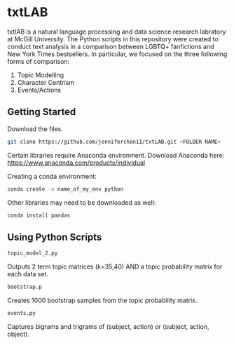 # txtLAB
txtlAB is a natural language processing and data science research labratory at McGill University. The Python scripts in this repository were created to conduct text analysis in a comparison between LGBTQ+ fanfictions and New York Times bestsellers. In particular, we focused on the three following forms of comparison:
1. Topic Modelling
2. Character Centrism
3. Events/Actions

## Getting Started

Download the files.

```bash
git clone https://github.com/jenniferchen11/txtLAB.git <FOLDER NAME>
```
Certain libraries require Anaconda environment.
Download Anaconda here: https://www.anaconda.com/products/individual

Creating a conda environment:

```bash
conda create -n name_of_my_env python
```
Other libraries may need to be downloaded as well:

```bash
conda install pandas
```

## Using Python Scripts

```bash
topic_model_2.py
```
Outputs 2 term topic matrices (k=35,40) AND a topic probability matrix for each data set.

```bash
bootstrap.p
```
Creates 1000 bootstrap samples from the topic probability matrix.

```bash
events.py
```
Captures bigrams and trigrams of (subject, action) or (subject, action, object).


